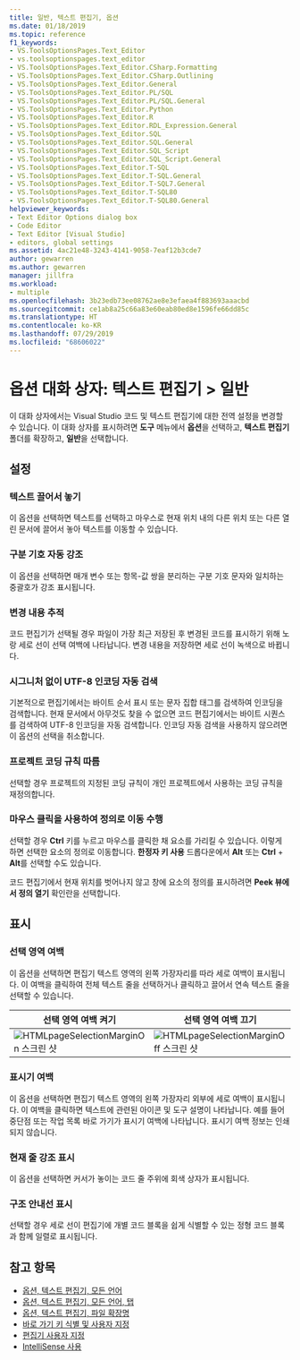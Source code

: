 ```yaml
---
title: 일반, 텍스트 편집기, 옵션
ms.date: 01/18/2019
ms.topic: reference
f1_keywords:
- VS.ToolsOptionsPages.Text_Editor
- vs.toolsoptionspages.text_editor
- VS.ToolsOptionsPages.Text_Editor.CSharp.Formatting
- VS.ToolsOptionsPages.Text_Editor.CSharp.Outlining
- VS.ToolsOptionsPages.Text_Editor.General
- VS.ToolsOptionsPages.Text_Editor.PL/SQL
- VS.ToolsOptionsPages.Text_Editor.PL/SQL.General
- VS.ToolsOptionsPages.Text_Editor.Python
- VS.ToolsOptionsPages.Text_Editor.R
- VS.ToolsOptionsPages.Text_Editor.RDL_Expression.General
- VS.ToolsOptionsPages.Text_Editor.SQL
- VS.ToolsOptionsPages.Text_Editor.SQL.General
- VS.ToolsOptionsPages.Text_Editor.SQL_Script
- VS.ToolsOptionsPages.Text_Editor.SQL_Script.General
- VS.ToolsOptionsPages.Text_Editor.T-SQL
- VS.ToolsOptionsPages.Text_Editor.T-SQL.General
- VS.ToolsOptionsPages.Text_Editor.T-SQL7.General
- VS.ToolsOptionsPages.Text_Editor.T-SQL80
- VS.ToolsOptionsPages.Text_Editor.T-SQL80.General
helpviewer_keywords:
- Text Editor Options dialog box
- Code Editor
- Text Editor [Visual Studio]
- editors, global settings
ms.assetid: 4ac21e48-3243-4141-9058-7eaf12b3cde7
author: gewarren
ms.author: gewarren
manager: jillfra
ms.workload:
- multiple
ms.openlocfilehash: 3b23edb73ee08762ae8e3efaea4f883693aaacbd
ms.sourcegitcommit: ce1ab8a25c66a83e60eab80ed8e1596fe66dd85c
ms.translationtype: HT
ms.contentlocale: ko-KR
ms.lasthandoff: 07/29/2019
ms.locfileid: "68606022"
---
```

# <a name="options-dialog-box-text-editor--general"></a>옵션 대화 상자: 텍스트 편집기 \> 일반

이 대화 상자에서는 Visual Studio 코드 및 텍스트 편집기에 대한 전역 설정을 변경할 수 있습니다. 이 대화 상자를 표시하려면 **도구** 메뉴에서 **옵션**을 선택하고, **텍스트 편집기** 폴더를 확장하고, **일반**을 선택합니다.

## <a name="settings"></a>설정

### <a name="drag-and-drop-text-editing"></a>텍스트 끌어서 놓기

이 옵션을 선택하면 텍스트를 선택하고 마우스로 현재 위치 내의 다른 위치 또는 다른 열린 문서에 끌어서 놓아 텍스트를 이동할 수 있습니다.

### <a name="automatic-delimiter-highlighting"></a>구분 기호 자동 강조

이 옵션을 선택하면 매개 변수 또는 항목-값 쌍을 분리하는 구분 기호 문자와 일치하는 중괄호가 강조 표시됩니다.

### <a name="track-changes"></a>변경 내용 추적

코드 편집기가 선택될 경우 파일이 가장 최근 저장된 후 변경된 코드를 표시하기 위해 노랑 세로 선이 선택 여백에 나타납니다. 변경 내용을 저장하면 세로 선이 녹색으로 바뀝니다.

### <a name="auto-detect-utf-8-encoding-without-signature"></a>시그니처 없이 UTF-8 인코딩 자동 검색

기본적으로 편집기에서는 바이트 순서 표시 또는 문자 집합 태그를 검색하여 인코딩을 검색합니다. 현재 문서에서 아무것도 찾을 수 없으면 코드 편집기에서는 바이트 시퀀스를 검색하여 UTF-8 인코딩을 자동 검색합니다. 인코딩 자동 검색을 사용하지 않으려면 이 옵션의 선택을 취소합니다.

### <a name="follow-project-coding-conventions"></a>프로젝트 코딩 규칙 따름

선택할 경우 프로젝트의 지정된 코딩 규칙이 개인 프로젝트에서 사용하는 코딩 규칙을 재정의합니다.

### <a name="enable-mouse-click-to-perform-go-to-definition"></a>마우스 클릭을 사용하여 정의로 이동 수행

선택할 경우 **Ctrl** 키를 누르고 마우스를 클릭한 채 요소를 가리킬 수 있습니다. 이렇게 하면 선택한 요소의 정의로 이동합니다. **한정자 키 사용** 드롭다운에서 **Alt** 또는 **Ctrl** + **Alt**를 선택할 수도 있습니다.

코드 편집기에서 현재 위치를 벗어나지 않고 창에 요소의 정의를 표시하려면 **Peek 뷰에서 정의 열기** 확인란을 선택합니다.

## <a name="display"></a>표시

### <a name="selection-margin"></a>선택 영역 여백

이 옵션을 선택하면 편집기 텍스트 영역의 왼쪽 가장자리를 따라 세로 여백이 표시됩니다. 이 여백을 클릭하여 전체 텍스트 줄을 선택하거나 클릭하고 끌어서 연속 텍스트 줄을 선택할 수 있습니다.

|선택 영역 여백 켜기|선택 영역 여백 끄기|
| - | - |
|![HTMLpageSelectionMarginOn 스크린 샷](../../ide/reference/media/vxselmaron.gif)|![HTMLpageSelectionMarginOff 스크린 샷](../../ide/reference/media/vxselmaroff.gif)|

### <a name="indicator-margin"></a>표시기 여백

이 옵션을 선택하면 편집기 텍스트 영역의 왼쪽 가장자리 외부에 세로 여백이 표시됩니다. 이 여백을 클릭하면 텍스트에 관련된 아이콘 및 도구 설명이 나타납니다. 예를 들어 중단점 또는 작업 목록 바로 가기가 표시기 여백에 나타납니다. 표시기 여백 정보는 인쇄되지 않습니다.

### <a name="highlight-current-line"></a>현재 줄 강조 표시

이 옵션을 선택하면 커서가 놓이는 코드 줄 주위에 회색 상자가 표시됩니다.

### <a name="show-structure-guide-lines"></a>구조 안내선 표시

선택할 경우 세로 선이 편집기에 개별 코드 블록을 쉽게 식별할 수 있는 정형 코드 블록과 함께 일렬로 표시됩니다.

## <a name="see-also"></a>참고 항목

- [옵션, 텍스트 편집기, 모든 언어](../../ide/reference/options-text-editor-all-languages.md)
- [옵션, 텍스트 편집기, 모든 언어, 탭](../../ide/reference/options-text-editor-all-languages-tabs.md)
- [옵션, 텍스트 편집기, 파일 확장명](../../ide/reference/options-text-editor-file-extension.md)
- [바로 가기 키 식별 및 사용자 지정](../../ide/identifying-and-customizing-keyboard-shortcuts-in-visual-studio.md)
- [편집기 사용자 지정](../how-to-change-text-case-in-the-editor.md)
- [IntelliSense 사용](../../ide/using-intellisense.md)